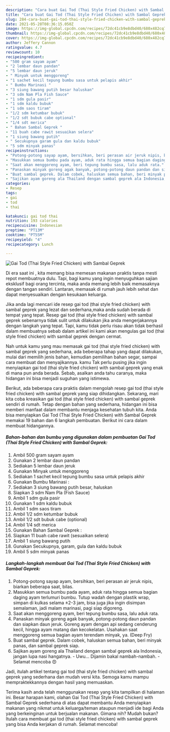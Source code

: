 ```yaml
---
description: "Cara buat Gai Tod (Thai Style Fried Chicken) with Sambal Geprek yang enak Untuk Jualan"
title: "Cara buat Gai Tod (Thai Style Fried Chicken) with Sambal Geprek yang enak Untuk Jualan"
slug: 284-cara-buat-gai-tod-thai-style-fried-chicken-with-sambal-geprek-yang-enak-untuk-jualan
date: 2021-05-28T08:36:15.050Z
image: https://img-global.cpcdn.com/recipes/72dc41cb9e8dbd40/680x482cq70/gai-tod-thai-style-fried-chicken-with-sambal-geprek-foto-resep-utama.jpg
thumbnail: https://img-global.cpcdn.com/recipes/72dc41cb9e8dbd40/680x482cq70/gai-tod-thai-style-fried-chicken-with-sambal-geprek-foto-resep-utama.jpg
cover: https://img-global.cpcdn.com/recipes/72dc41cb9e8dbd40/680x482cq70/gai-tod-thai-style-fried-chicken-with-sambal-geprek-foto-resep-utama.jpg
author: Jeffery Cannon
ratingvalue: 4.7
reviewcount: 10
recipeingredient:
- "500 gram sayam ayam"
- "2 lembar daun pandan"
- "5 lembar daun jeruk"
- " Minyak untuk menggoreng"
- "1 sachet kecil tepung bumbu sasa untuk pelapis akhir"
- " Bumbu Marinasi "
- "3 siung bawang putih besar haluskan"
- "3 sdm Nam Pla Fish Sauce"
- "1 sdm gula pasir"
- "1 sdm kaldu bubuk"
- "1 sdm saos tiram"
- "1/2 sdm ketumbar bubuk"
- "1/2 sdt bubuk cabe optional"
- "1/4 sdt merica"
- " Bahan Sambal Geprek "
- "11 buah cabe rawit sesuaikan selera"
- "1 siung bawang putih"
- " Secukupnya garam gula dan kaldu bubuk"
- "5 sdm minyak panas"
recipeinstructions:
- "Potong-potong sayap ayam, bersihkan, beri perasan air jeruk nipis, biarkan beberapa saat, bilas."
- "Masukkan semua bumbu pada ayam, aduk rata hingga semua bagian daging ayam terlumuri bumbu. Tutup wadah dengan plastik wrap, simpan di kulkas selama ±2-3 jam, bisa juga jika ingin disimpan semalaman, jadi malam marinasi, pagi siap digoreng."
- "Saat akan menggoreng ayam, beri tepung bumbu sasa, lalu aduk rata."
- "Panaskan minyak goreng agak banyak, potong-potong daun pandan dan siapkan daun jeruk. Goreng ayam dengan api sedang cenderung kecil, hingga ayam matang dan kecokelatan. Usahakan saat menggoreng semua bagian ayam terendam minyak, ya. (Deep Fry)"
- "Buat sambal geprek. Dalam cobek, haluskan semua bahan, beri minyak panas, dan sambal geprek siap."
- "Sajikan ayam goreng ala Thailand dengan sambal geprek ala Indonesia, jangan lupa nasi hangatnya. Uwu... Dijamin bakal nambah-nambah. Selamat mencoba 😍"
categories:
- Resep
tags:
- gai
- tod
- thai

katakunci: gai tod thai 
nutrition: 193 calories
recipecuisine: Indonesian
preptime: "PT13M"
cooktime: "PT55M"
recipeyield: "4"
recipecategory: Lunch

---
```



![Gai Tod (Thai Style Fried Chicken) with Sambal Geprek](https://img-global.cpcdn.com/recipes/72dc41cb9e8dbd40/680x482cq70/gai-tod-thai-style-fried-chicken-with-sambal-geprek-foto-resep-utama.jpg)

Di era  saat ini , kita memang bisa memesan makanan praktis tanpa mesti repot membuatnya dulu. Tapi, bagi kamu yang ingin menyuguhkan sajian eksklusif bagi orang tercinta, maka anda memang lebih baik memasaknya dengan tangan sendiri. Lantaran, memasak di rumah jauh lebih sehat dan dapat menyesuaikan dengan kesukaan keluarga.

Jika anda lagi mencari ide resep gai tod (thai style fried chicken) with sambal geprek yang lezat dan sederhana,maka anda sudah berada di tempat yang tepat. Resep gai tod (thai style fried chicken) with sambal geprek  sebenarnya tidak sulit untuk dilakukan jika anda mengerjakannya dengan langkah yang tepat. Tapi, kamu tidak perlu risau akan tidak berhasil dalam membuatnya 
sebab dalam artikel ini kami akan mengulas gai tod (thai style fried chicken) with sambal geprek dengan cermat.  



Nah untuk kamu yang mau memasak gai tod (thai style fried chicken) with sambal geprek yang sederhana, ada beberapa tahap yang dapat dilakukan, mulai dari memilih jenis bahan, kemudian pemilihan bahan segar, sampai cara membuat dan menyajikannya. kamu Tak perlu pusing jika ingin menyiapkan gai tod (thai style fried chicken) with sambal geprek yang enak di mana pun anda berada. Sebab, asalkan anda  tahu caranya, maka hidangan ini bisa menjadi suguhan yang istimewa.

Berikut, ada beberapa cara praktis  dalam mengolah resep gai tod (thai style fried chicken) with sambal geprek yang siap dihidangkan. Sekarang, mari kita coba kreasikan gai tod (thai style fried chicken) with sambal geprek sendiri di rumah. Tetap dengan bahan yang sederhana, hidangan ini bisa memberi manfaat dalam membantu menjaga kesehatan tubuh kita. Anda bisa menyiapkan Gai Tod (Thai Style Fried Chicken) with Sambal Geprek memakai 19 bahan dan 6 langkah pembuatan. Berikut ini cara dalam membuat hidangannya.

<!--inarticleads1-->

##### Bahan-bahan dan bumbu yang digunakan dalam pembuatan Gai Tod (Thai Style Fried Chicken) with Sambal Geprek:

1. Ambil 500 gram sayam ayam
1. Gunakan 2 lembar daun pandan
1. Sediakan 5 lembar daun jeruk
1. Gunakan  Minyak untuk menggoreng
1. Sediakan 1 sachet kecil tepung bumbu sasa untuk pelapis akhir
1. Gunakan  Bumbu Marinasi :
1. Sediakan 3 siung bawang putih besar, haluskan
1. Siapkan 3 sdm Nam Pla (Fish Sauce)
1. Ambil 1 sdm gula pasir
1. Gunakan 1 sdm kaldu bubuk
1. Ambil 1 sdm saos tiram
1. Ambil 1/2 sdm ketumbar bubuk
1. Ambil 1/2 sdt bubuk cabe (optional)
1. Ambil 1/4 sdt merica
1. Gunakan  Bahan Sambal Geprek :
1. Siapkan 11 buah cabe rawit (sesuaikan selera)
1. Ambil 1 siung bawang putih
1. Gunakan  Secukupnya, garam, gula dan kaldu bubuk
1. Ambil 5 sdm minyak panas




<!--inarticleads2-->

##### Langkah-langkah membuat Gai Tod (Thai Style Fried Chicken) with Sambal Geprek:

1. Potong-potong sayap ayam, bersihkan, beri perasan air jeruk nipis, biarkan beberapa saat, bilas.
1. Masukkan semua bumbu pada ayam, aduk rata hingga semua bagian daging ayam terlumuri bumbu. Tutup wadah dengan plastik wrap, simpan di kulkas selama ±2-3 jam, bisa juga jika ingin disimpan semalaman, jadi malam marinasi, pagi siap digoreng.
1. Saat akan menggoreng ayam, beri tepung bumbu sasa, lalu aduk rata.
1. Panaskan minyak goreng agak banyak, potong-potong daun pandan dan siapkan daun jeruk. Goreng ayam dengan api sedang cenderung kecil, hingga ayam matang dan kecokelatan. Usahakan saat menggoreng semua bagian ayam terendam minyak, ya. (Deep Fry)
1. Buat sambal geprek. Dalam cobek, haluskan semua bahan, beri minyak panas, dan sambal geprek siap.
1. Sajikan ayam goreng ala Thailand dengan sambal geprek ala Indonesia, jangan lupa nasi hangatnya. - Uwu... Dijamin bakal nambah-nambah. - Selamat mencoba 😍




Jadi, itulah artikel tentang  gai tod (thai style fried chicken) with sambal geprek  yang sederhana dan mudah versi kita. Semoga kamu mampu mempraktekkannya dengan hasil yang memuaskan. 

Terima kasih anda telah menggunakan resep yang kita tampilkan di halaman ini. Besar harapan kami, olahan  Gai Tod (Thai Style Fried Chicken) with Sambal Geprek sederhana di atas dapat membantu Anda menyiapkan makanan yang nikmat untuk keluarga/teman ataupun menjadi ide bagi Anda yang berkeinginan untuk berjualan makanan. Gimana nih? Mudah bukan? Itulah cara membuat gai tod (thai style fried chicken) with sambal geprek yang bisa Anda kerjakan di rumah. Selamat mencoba!

